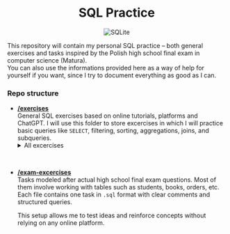 <div align="center">
<h1> SQL Practice </h1>
  
![SQLite](https://img.shields.io/badge/sqlite-%2307405e.svg?style=for-the-badge&logo=sqlite&logoColor=white)
</div>

This repository will contain my personal SQL practice – both general exercises and tasks inspired by the Polish high school final exam in computer science (Matura).  
You can also use the informations provided here as a way of help for yourself if you want, since I try to document everything as good as I can. 

###  Repo structure

- **[/exercises](./excercises)**  
  General SQL exercises based on online tutorials, platforms and ChatGPT. I will use this folder to store excercises in which I will practice basic queries like `SELECT`, filtering, sorting, aggregations, joins, and subqueries. 
  <details>
  <summary>All excercises</summary>
  <br>
  <table>
    <tr>
      <a href="./excercises/excercise01/readme.md"> First excercise </a></br>
      <a href="./excercises/excercise02/readme.md"> Second excercise </a></br>
      <a href="./excercises/excercise03/readme.md"> Third excercise </a></br>
    </tr>
  </table>
  </details>
</br>

- **[/exam-excercises](./exam-excercises)**  
  Tasks modeled after actual high school final exam questions. Most of them involve working with tables such as students, books, orders, etc. Each file contains one task in `.sql` format with clear comments and structured queries.

  This setup allows me to test ideas and reinforce concepts without relying on any online platform.

